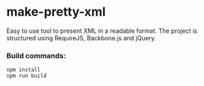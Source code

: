 make-pretty-xml
=================

Easy to use tool to present XML in a readable format. The project is structured using RequireJS, Backbone.js and jQuery.

### Build commands:
```
npm install
npm run build
```
